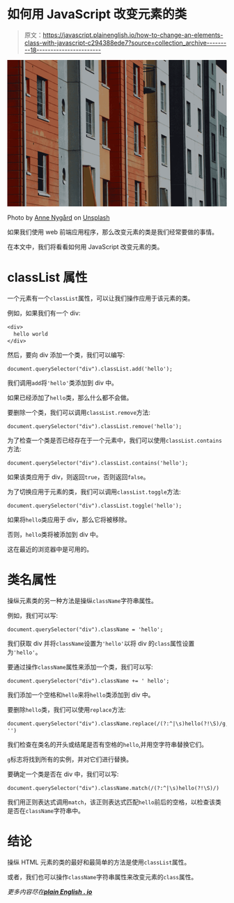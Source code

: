 # 如何用 JavaScript 改变元素的类

> 原文：<https://javascript.plainenglish.io/how-to-change-an-elements-class-with-javascript-c294388ede7?source=collection_archive---------18----------------------->

![](img/ad23f4756b8a39ce297221048c36d1db.png)

Photo by [Anne Nygård](https://unsplash.com/@polarmermaid?utm_source=medium&utm_medium=referral) on [Unsplash](https://unsplash.com?utm_source=medium&utm_medium=referral)

如果我们使用 web 前端应用程序，那么改变元素的类是我们经常要做的事情。

在本文中，我们将看看如何用 JavaScript 改变元素的类。

# classList 属性

一个元素有一个`classList`属性，可以让我们操作应用于该元素的类。

例如，如果我们有一个 div:

```
<div>
  hello world
</div>
```

然后，要向 div 添加一个类，我们可以编写:

```
document.querySelector("div").classList.add('hello');
```

我们调用`add`将`'hello'`类添加到 div 中。

如果已经添加了`hello`类，那么什么都不会做。

要删除一个类，我们可以调用`classList.remove`方法:

```
document.querySelector("div").classList.remove('hello');
```

为了检查一个类是否已经存在于一个元素中，我们可以使用`classList.contains`方法:

```
document.querySelector("div").classList.contains('hello');
```

如果该类应用于 div，则返回`true`，否则返回`false`。

为了切换应用于元素的类，我们可以调用`classList.toggle`方法:

```
document.querySelector("div").classList.toggle('hello');
```

如果将`hello`类应用于 div，那么它将被移除。

否则，`hello`类将被添加到 div 中。

这在最近的浏览器中是可用的。

# 类名属性

操纵元素类的另一种方法是操纵`className`字符串属性。

例如，我们可以写:

```
document.querySelector("div").className = 'hello';
```

我们获取 div 并将`className`设置为`'hello'`以将 div 的`class`属性设置为`'hello'`。

要通过操作`className`属性来添加一个类，我们可以写:

```
document.querySelector("div").className += ' hello';
```

我们添加一个空格和`hello`来将`hello`类添加到 div 中。

要删除`hello`类，我们可以使用`replace`方法:

```
document.querySelector("div").className.replace(/(?:^|\s)hello(?!\S)/g, '')
```

我们检查在类名的开头或结尾是否有空格的`hello`,并用空字符串替换它们。

`g`标志将找到所有的实例，并对它们进行替换。

要确定一个类是否在 div 中，我们可以写:

```
document.querySelector("div").className.match(/(?:^|\s)hello(?!\S)/)
```

我们用正则表达式调用`match`，该正则表达式匹配`hello`前后的空格，以检查该类是否在`className`字符串中。

# 结论

操纵 HTML 元素的类的最好和最简单的方法是使用`classList`属性。

或者，我们也可以操作`className`字符串属性来改变元素的`class`属性。

*更多内容尽在*[***plain English . io***](http://plainenglish.io)